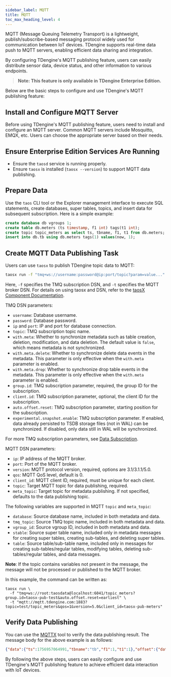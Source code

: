 ```yaml
---
sidebar_label: MQTT
title: MQTT
toc_max_heading_level: 4
---
```

MQTT (Message Queuing Telemetry Transport) is a lightweight, publish/subscribe-based messaging protocol widely used for communication between IoT devices. TDengine supports real-time data push to MQTT servers, enabling efficient data sharing and integration.

By configuring TDengine's MQTT publishing feature, users can easily distribute sensor data, device status, and other information to various endpoints.

> **Note: This feature is only available in TDengine Enterprise Edition.**

Below are the basic steps to configure and use TDengine's MQTT publishing feature:

## Install and Configure MQTT Server

Before using TDengine's MQTT publishing feature, users need to install and configure an MQTT server. Common MQTT servers include Mosquitto, EMQX, etc. Users can choose the appropriate server based on their needs.

## Ensure Enterprise Edition Services Are Running

- Ensure the `taosd` service is running properly.
- Ensure `taosx` is installed (`taosx --version`) to support MQTT data publishing.

## Prepare Data

Use the `taos` CLI tool or the Explorer management interface to execute SQL statements, create databases, super tables, topics, and insert data for subsequent subscription. Here is a simple example:

```sql
create database db vgroups 1;
create table db.meters (ts timestamp, f1 int) tags(t1 int);
create topic topic_meters as select ts, tbname, f1, t1 from db.meters;
insert into db.tb using db.meters tags(1) values(now, 1);
```

## Create MQTT Data Publishing Task

Users can use `taosx` to publish TDengine topic data to MQTT:

```bash
taosx run -f "tmq+ws://username:password@ip:port/topic?param=value..." -t "mqtt://ip:port?param=value..."
```

Here, `-f` specifies the TMQ subscription DSN, and `-t` specifies the MQTT broker DSN. For details on using taosx and DSN, refer to the [taosX Component Documentation](../../14-reference/01-components/04-taosx.md).

TMQ DSN parameters:

- `username`: Database username.
- `password`: Database password.
- `ip` and `port`: IP and port for database connection.
- `topic`: TMQ subscription topic name.
- `with.meta`: Whether to synchronize metadata such as table creation, deletion, modification, and data deletion. The default value is `false`, which means metadata is not synchronized.
- `with.meta.delete`: Whether to synchronize delete data events in the metadata. This parameter is only effective when the `with.meta` parameter is enabled.
- `with.meta.drop`: Whether to synchronize drop table events in the metadata. This parameter is only effective when the `with.meta` parameter is enabled.
- `group.id`: TMQ subscription parameter, required, the group ID for the subscription.
- `client.id`: TMQ subscription parameter, optional, the client ID for the subscription.
- `auto.offset.reset`: TMQ subscription parameter, starting position for the subscription.
- `experimental.snapshot.enable`: TMQ subscription parameter. If enabled, data already persisted to TSDB storage files (not in WAL) can be synchronized. If disabled, only data still in WAL will be synchronized.

For more TMQ subscription parameters, see [Data Subscription](../../07-develop/07-tmq.md).

MQTT DSN parameters:

- `ip`: IP address of the MQTT broker.
- `port`: Port of the MQTT broker.
- `version`: MQTT protocol version, required, options are 3.1/3.1.1/5.0.
- `qos`: MQTT QoS level, default is 0.
- `client_id`: MQTT client ID, required, must be unique for each client.
- `topic`: Target MQTT topic for data publishing, required.
- `meta_topic`: Target topic for metadata publishing. If not specified, defaults to the data publishing topic.

The following variables are supported in MQTT `topic` and `meta_topic`:

- `database`: Source database name, included in both metadata and data.
- `tmq_topic`: Source TMQ topic name, included in both metadata and data.
- `vgroup_id`: Source vgroup ID, included in both metadata and data.
- `stable`: Source super table name, included only in metadata messages for creating super tables, creating sub-tables, and deleting super tables.
- `table`: Source table/sub-table name, included only in messages for creating sub-tables/regular tables, modifying tables, deleting sub-tables/regular tables, and data messages.

**Note**: If the topic contains variables not present in the message, the message will not be processed or published to the MQTT broker.

In this example, the command can be written as:

```shell
taosx run \
  -f "tmq+ws://root:taosdata@localhost:6041/topic_meters?group.id=taosx-pub-test&auto.offset.reset=earliest" \
  -t "mqtt://mqtt.tdengine.com:1883?topic=test/topic_meters&qos=1&version=5.0&client_id=taosx-pub-meters"
```

## Verify Data Publishing

You can use the [MQTTX](https://github.com/emqx/MQTTX) tool to verify the data publishing result. The message body for the above example is as follows:

```json
{"data":{"ts":1756957064991,"tbname":"tb","f1":1,"t1":1},"offset":{"database":"db","topic":"topic_meters","vgroupId":2,"offset":8}}
```

By following the above steps, users can easily configure and use TDengine's MQTT publishing feature to achieve efficient data interaction with IoT devices.
